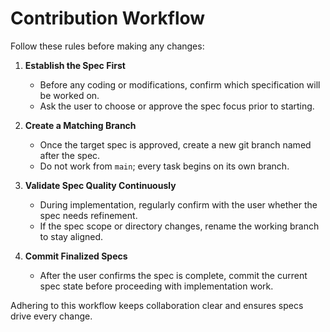 # Contribution Workflow

Follow these rules before making any changes:

1. **Establish the Spec First**
   - Before any coding or modifications, confirm which specification will be worked on.
   - Ask the user to choose or approve the spec focus prior to starting.

2. **Create a Matching Branch**
   - Once the target spec is approved, create a new git branch named after the spec.
   - Do not work from `main`; every task begins on its own branch.

3. **Validate Spec Quality Continuously**
   - During implementation, regularly confirm with the user whether the spec needs refinement.
   - If the spec scope or directory changes, rename the working branch to stay aligned.

4. **Commit Finalized Specs**
   - After the user confirms the spec is complete, commit the current spec state before proceeding with implementation work.

Adhering to this workflow keeps collaboration clear and ensures specs drive every change.
